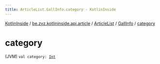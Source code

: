 ```yaml
---
title: ArticleList.GallInfo.category - KotlinInside
---
```


[KotlinInside](../../../index.html) / [be.zvz.kotlininside.api.article](../../index.html) / [ArticleList](../index.html) / [GallInfo](index.html) / [category](./category.html)

# category

(JVM) `val category: `[`Int`](https://kotlinlang.org/api/latest/jvm/stdlib/kotlin/-int/index.html)